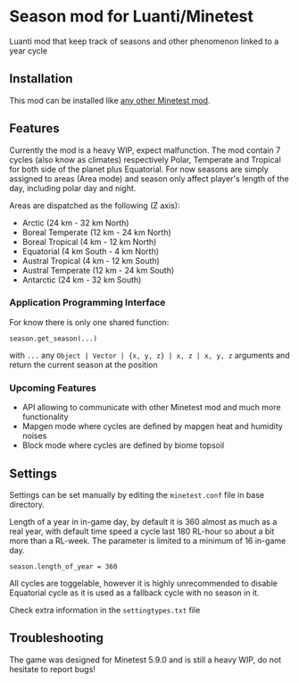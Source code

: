 # Season mod for Luanti/Minetest

Luanti mod that keep track of seasons and other phenomenon linked to a year cycle

## Installation

This mod can be installed like
[any other Minetest mod](https://wiki.minetest.net/Installing_Mods).

## Features

Currently the mod is a heavy WIP, expect malfunction. The mod contain 7 cycles
(also know as climates) respectively Polar, Temperate and Tropical for both side of the planet
plus Equatorial. For now seasons are simply assigned to areas (Area mode) and season only affect
player's length of the day, including polar day and night.

Areas are dispatched as the following (Z axis):
- Arctic			(24 km - 32 km North)
- Boreal Temperate	(12 km - 24 km North)
- Boreal Tropical	(4 km - 12 km North)
- Equatorial 		(4 km South - 4 km North)
- Austral Tropical	(4 km - 12 km South)
- Austral Temperate	(12 km - 24 km South)
- Antarctic			(24 km - 32 km South)

### Application Programming Interface

For know there is only one shared function:

`season.get_season(...)`

with `...` any `Object | Vector | {x, y, z} | x, z | x, y, z` arguments and return the current season at the position

### Upcoming Features

- API allowing to communicate with other Minetest mod and much more functionality
- Mapgen mode where cycles are defined by mapgen heat and humidity noises
- Block mode where cycles are defined by biome topsoil

## Settings

Settings can be set manually by editing the `minetest.conf` file in base directory.

Length of a year in in-game day, by default it is 360 almost as much as a real year, with
default time speed a cycle last 180 RL-hour so about a bit more than a RL-week. The
parameter is limited to a minimum of 16 in-game day.

`season.length_of_year = 360`

All cycles are toggelable, however it is highly unrecommended to disable Equatorial cycle as it is
used as a fallback cycle with no season in it.

Check extra information in the `settingtypes.txt` file

## Troubleshooting

The game was designed for Minetest 5.9.0 and is still a heavy WIP, do not hesitate to report bugs!
